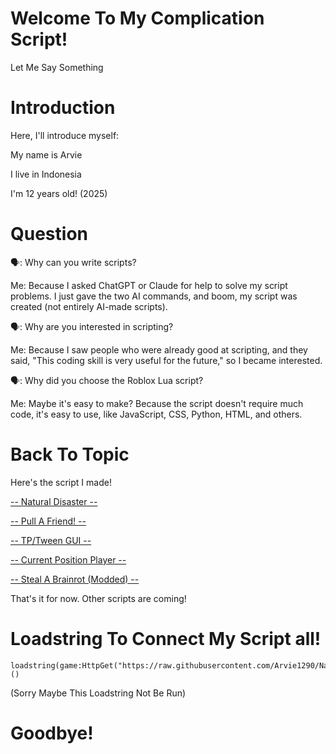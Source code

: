 # Welcome To My Complication Script!
Let Me Say Something

# Introduction
Here, I'll introduce myself:

My name is Arvie

I live in Indonesia

I'm 12 years old! (2025)

# Question
🗣️: Why can you write scripts?

Me: Because I asked ChatGPT or Claude for help to solve my script problems. I just gave the two AI commands, and boom, my script was created (not entirely AI-made scripts).


🗣️: Why are you interested in scripting?

Me: Because I saw people who were already good at scripting, and they said, "This coding skill is very useful for the future," so I became interested.


🗣️: Why did you choose the Roblox Lua script?

Me: Maybe it's easy to make? Because the script doesn't require much code, it's easy to use, like JavaScript, CSS, Python, HTML, and others.

# Back To Topic
Here's the script I made!

[-- Natural Disaster --](https://github.com/Arvie1290/Natural_Disaster/tree/Natural-Disaster)


[-- Pull A Friend! --](https://github.com/Arvie1290/Natural_Disaster/tree/Pull-A-Friend!)


[-- TP/Tween GUI --](https://github.com/Arvie1290/Natural_Disaster/tree/TP_Tween_Gui)


[-- Current Position Player --]()


[-- Steal A Brainrot (Modded) --](https://github.com/Arvie1290/Natural_Disaster/tree/Steal-A-Brainrot-Modded-Only)

That's it for now. Other scripts are coming!

# Loadstring To Connect My Script all!

```
loadstring(game:HttpGet("https://raw.githubusercontent.com/Arvie1290/Natural_Disaster/main/MyScript.lua"))()
```
(Sorry Maybe This Loadstring Not Be Run)

# Goodbye!
